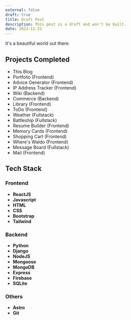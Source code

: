 ```yaml
---
external: false
draft: true
title: Draft Post
description: This post is a draft and won't be built.
date: 2022-11-22
---
```


It's a beautiful world out there.

## Projects Completed
- This Blog 
- Portfolio (Frontend)
- Advice Generator (Frontend)
- IP Address Tracker (Frontend)
- Wiki (Backend)
- Commerce (Backend)
- Library (Frontend)
- ToDo (Frontend)
- Weather (Fullstack)
- Battleship (Fullstack)
- Resume Builder (Frontend)
- Memory Cards (Frontend)
- Shopping Cart (Frontend)
- Where's Waldo (Frontend)
- Message Board (Fullstack)
- Mail (Frontend)


## Tech Stack
### Frontend 
- **ReactJS**
- **Javascript**
- **HTML**
- **CSS**
- **Bootstrap**
- **Tailwind**

### Backend 
- **Python**
- **Django** 
- **NodeJS**
- **Mongoose**
- **MongoDB** 
- **Express**
- **Firebase**
- **SQLite**

### Others
- **Astro**
- **Git**

